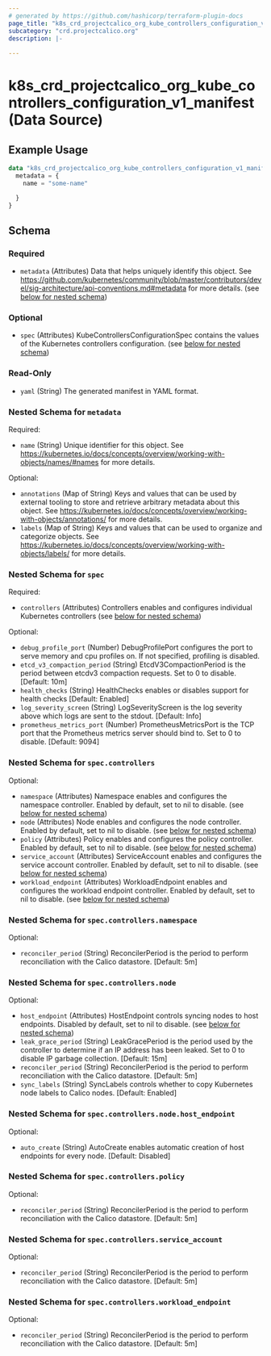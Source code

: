 ```yaml
---
# generated by https://github.com/hashicorp/terraform-plugin-docs
page_title: "k8s_crd_projectcalico_org_kube_controllers_configuration_v1_manifest Data Source - terraform-provider-k8s"
subcategory: "crd.projectcalico.org"
description: |-
  
---
```


# k8s_crd_projectcalico_org_kube_controllers_configuration_v1_manifest (Data Source)



## Example Usage

```terraform
data "k8s_crd_projectcalico_org_kube_controllers_configuration_v1_manifest" "example" {
  metadata = {
    name = "some-name"

  }
}
```

<!-- schema generated by tfplugindocs -->
## Schema

### Required

- `metadata` (Attributes) Data that helps uniquely identify this object. See https://github.com/kubernetes/community/blob/master/contributors/devel/sig-architecture/api-conventions.md#metadata for more details. (see [below for nested schema](#nestedatt--metadata))

### Optional

- `spec` (Attributes) KubeControllersConfigurationSpec contains the values of the Kubernetes controllers configuration. (see [below for nested schema](#nestedatt--spec))

### Read-Only

- `yaml` (String) The generated manifest in YAML format.

<a id="nestedatt--metadata"></a>
### Nested Schema for `metadata`

Required:

- `name` (String) Unique identifier for this object. See https://kubernetes.io/docs/concepts/overview/working-with-objects/names/#names for more details.

Optional:

- `annotations` (Map of String) Keys and values that can be used by external tooling to store and retrieve arbitrary metadata about this object. See https://kubernetes.io/docs/concepts/overview/working-with-objects/annotations/ for more details.
- `labels` (Map of String) Keys and values that can be used to organize and categorize objects. See https://kubernetes.io/docs/concepts/overview/working-with-objects/labels/ for more details.


<a id="nestedatt--spec"></a>
### Nested Schema for `spec`

Required:

- `controllers` (Attributes) Controllers enables and configures individual Kubernetes controllers (see [below for nested schema](#nestedatt--spec--controllers))

Optional:

- `debug_profile_port` (Number) DebugProfilePort configures the port to serve memory and cpu profiles on. If not specified, profiling is disabled.
- `etcd_v3_compaction_period` (String) EtcdV3CompactionPeriod is the period between etcdv3 compaction requests. Set to 0 to disable. [Default: 10m]
- `health_checks` (String) HealthChecks enables or disables support for health checks [Default: Enabled]
- `log_severity_screen` (String) LogSeverityScreen is the log severity above which logs are sent to the stdout. [Default: Info]
- `prometheus_metrics_port` (Number) PrometheusMetricsPort is the TCP port that the Prometheus metrics server should bind to. Set to 0 to disable. [Default: 9094]

<a id="nestedatt--spec--controllers"></a>
### Nested Schema for `spec.controllers`

Optional:

- `namespace` (Attributes) Namespace enables and configures the namespace controller. Enabled by default, set to nil to disable. (see [below for nested schema](#nestedatt--spec--controllers--namespace))
- `node` (Attributes) Node enables and configures the node controller. Enabled by default, set to nil to disable. (see [below for nested schema](#nestedatt--spec--controllers--node))
- `policy` (Attributes) Policy enables and configures the policy controller. Enabled by default, set to nil to disable. (see [below for nested schema](#nestedatt--spec--controllers--policy))
- `service_account` (Attributes) ServiceAccount enables and configures the service account controller. Enabled by default, set to nil to disable. (see [below for nested schema](#nestedatt--spec--controllers--service_account))
- `workload_endpoint` (Attributes) WorkloadEndpoint enables and configures the workload endpoint controller. Enabled by default, set to nil to disable. (see [below for nested schema](#nestedatt--spec--controllers--workload_endpoint))

<a id="nestedatt--spec--controllers--namespace"></a>
### Nested Schema for `spec.controllers.namespace`

Optional:

- `reconciler_period` (String) ReconcilerPeriod is the period to perform reconciliation with the Calico datastore. [Default: 5m]


<a id="nestedatt--spec--controllers--node"></a>
### Nested Schema for `spec.controllers.node`

Optional:

- `host_endpoint` (Attributes) HostEndpoint controls syncing nodes to host endpoints. Disabled by default, set to nil to disable. (see [below for nested schema](#nestedatt--spec--controllers--node--host_endpoint))
- `leak_grace_period` (String) LeakGracePeriod is the period used by the controller to determine if an IP address has been leaked. Set to 0 to disable IP garbage collection. [Default: 15m]
- `reconciler_period` (String) ReconcilerPeriod is the period to perform reconciliation with the Calico datastore. [Default: 5m]
- `sync_labels` (String) SyncLabels controls whether to copy Kubernetes node labels to Calico nodes. [Default: Enabled]

<a id="nestedatt--spec--controllers--node--host_endpoint"></a>
### Nested Schema for `spec.controllers.node.host_endpoint`

Optional:

- `auto_create` (String) AutoCreate enables automatic creation of host endpoints for every node. [Default: Disabled]



<a id="nestedatt--spec--controllers--policy"></a>
### Nested Schema for `spec.controllers.policy`

Optional:

- `reconciler_period` (String) ReconcilerPeriod is the period to perform reconciliation with the Calico datastore. [Default: 5m]


<a id="nestedatt--spec--controllers--service_account"></a>
### Nested Schema for `spec.controllers.service_account`

Optional:

- `reconciler_period` (String) ReconcilerPeriod is the period to perform reconciliation with the Calico datastore. [Default: 5m]


<a id="nestedatt--spec--controllers--workload_endpoint"></a>
### Nested Schema for `spec.controllers.workload_endpoint`

Optional:

- `reconciler_period` (String) ReconcilerPeriod is the period to perform reconciliation with the Calico datastore. [Default: 5m]
